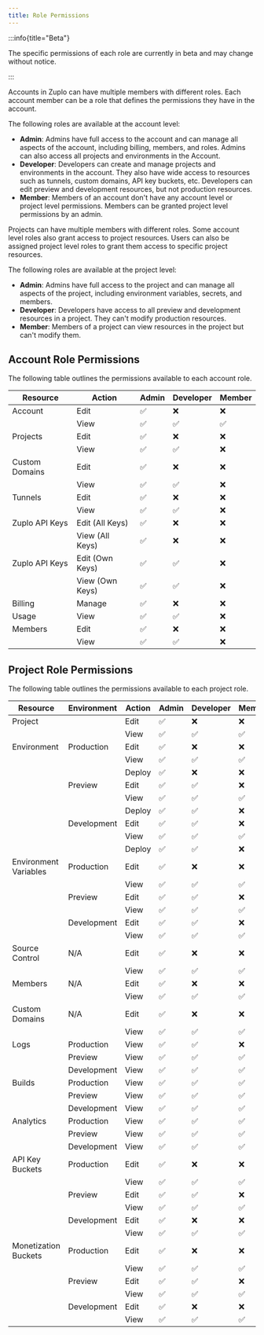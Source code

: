 ```yaml
---
title: Role Permissions
---
```


<EnterpriseFeature name="Role Based Access Control" />

:::info{title="Beta"}

The specific permissions of each role are currently in beta and may change
without notice.

:::

Accounts in Zuplo can have multiple members with different roles. Each account
member can be a role that defines the permissions they have in the account.

The following roles are available at the account level:

- **Admin**: Admins have full access to the account and can manage all aspects
  of the account, including billing, members, and roles. Admins can also access
  all projects and environments in the Account.
- **Developer**: Developers can create and manage projects and environments in
  the account. They also have wide access to resources such as tunnels, custom
  domains, API key buckets, etc. Developers can edit preview and development
  resources, but not production resources.
- **Member**: Members of an account don't have any account level or project
  level permissions. Members can be granted project level permissions by an
  admin.

Projects can have multiple members with different roles. Some account level
roles also grant access to project resources. Users can also be assigned project
level roles to grant them access to specific project resources.

The following roles are available at the project level:

- **Admin**: Admins have full access to the project and can manage all aspects
  of the project, including environment variables, secrets, and members.
- **Developer**: Developers have access to all preview and development resources
  in a project. They can't modify production resources.
- **Member**: Members of a project can view resources in the project but can't
  modify them.

## Account Role Permissions

The following table outlines the permissions available to each account role.

| Resource       | Action          | Admin | Developer | Member |
| -------------- | --------------- | ----- | --------- | ------ |
| Account        | Edit            | ✅    | ❌        | ❌     |
|                | View            | ✅    | ✅        | ✅     |
| Projects       | Edit            | ✅    | ❌        | ❌     |
|                | View            | ✅    | ✅        | ❌     |
| Custom Domains | Edit            | ✅    | ❌        | ❌     |
|                | View            | ✅    | ✅        | ❌     |
| Tunnels        | Edit            | ✅    | ❌        | ❌     |
|                | View            | ✅    | ✅        | ❌     |
| Zuplo API Keys | Edit (All Keys) | ✅    | ❌        | ❌     |
|                | View (All Keys) | ✅    | ❌        | ❌     |
| Zuplo API Keys | Edit (Own Keys) | ✅    | ✅        | ❌     |
|                | View (Own Keys) | ✅    | ✅        | ❌     |
| Billing        | Manage          | ✅    | ❌        | ❌     |
| Usage          | View            | ✅    | ✅        | ❌     |
| Members        | Edit            | ✅    | ❌        | ❌     |
|                | View            | ✅    | ✅        | ❌     |

## Project Role Permissions

The following table outlines the permissions available to each project role.

| Resource              | Environment | Action | Admin | Developer | Member |
| --------------------- | ----------- | ------ | ----- | --------- | ------ |
| Project               |             | Edit   | ✅    | ❌        | ❌     |
|                       |             | View   | ✅    | ✅        | ✅     |
| Environment           | Production  | Edit   | ✅    | ❌        | ❌     |
|                       |             | View   | ✅    | ✅        | ✅     |
|                       |             | Deploy | ✅    | ❌        | ❌     |
|                       | Preview     | Edit   | ✅    | ✅        | ❌     |
|                       |             | View   | ✅    | ✅        | ✅     |
|                       |             | Deploy | ✅    | ✅        | ❌     |
|                       | Development | Edit   | ✅    | ✅        | ❌     |
|                       |             | View   | ✅    | ✅        | ✅     |
|                       |             | Deploy | ✅    | ✅        | ❌     |
| Environment Variables | Production  | Edit   | ✅    | ❌        | ❌     |
|                       |             | View   | ✅    | ✅        | ✅     |
|                       | Preview     | Edit   | ✅    | ✅        | ❌     |
|                       |             | View   | ✅    | ✅        | ✅     |
|                       | Development | Edit   | ✅    | ✅        | ❌     |
|                       |             | View   | ✅    | ✅        | ✅     |
| Source Control        | N/A         | Edit   | ✅    | ❌        | ❌     |
|                       |             | View   | ✅    | ✅        | ✅     |
| Members               | N/A         | Edit   | ✅    | ❌        | ❌     |
|                       |             | View   | ✅    | ✅        | ✅     |
| Custom Domains        | N/A         | Edit   | ✅    | ❌        | ❌     |
|                       |             | View   | ✅    | ✅        | ✅     |
| Logs                  | Production  | View   | ✅    | ✅        | ❌     |
|                       | Preview     | View   | ✅    | ✅        | ✅     |
|                       | Development | View   | ✅    | ✅        | ✅     |
| Builds                | Production  | View   | ✅    | ✅        | ✅     |
|                       | Preview     | View   | ✅    | ✅        | ✅     |
|                       | Development | View   | ✅    | ✅        | ✅     |
| Analytics             | Production  | View   | ✅    | ✅        | ✅     |
|                       | Preview     | View   | ✅    | ✅        | ✅     |
|                       | Development | View   | ✅    | ✅        | ✅     |
| API Key Buckets       | Production  | Edit   | ✅    | ❌        | ❌     |
|                       |             | View   | ✅    | ✅        | ✅     |
|                       | Preview     | Edit   | ✅    | ✅        | ❌     |
|                       |             | View   | ✅    | ✅        | ✅     |
|                       | Development | Edit   | ✅    | ❌        | ❌     |
|                       |             | View   | ✅    | ✅        | ✅     |
| Monetization Buckets  | Production  | Edit   | ✅    | ❌        | ❌     |
|                       |             | View   | ✅    | ✅        | ✅     |
|                       | Preview     | Edit   | ✅    | ✅        | ❌     |
|                       |             | View   | ✅    | ✅        | ✅     |
|                       | Development | Edit   | ✅    | ❌        | ❌     |
|                       |             | View   | ✅    | ✅        | ✅     |
